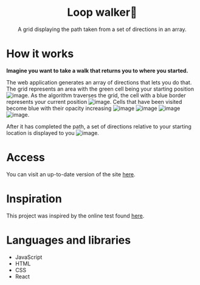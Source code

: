 <h1 align="center">Loop walker🚶</h1>
<p align="center">A grid displaying the path taken from a set of directions in an array.</p>

# How it works
<b>Imagine you want to take a walk that returns you to where you started.</b>

The web application generates an array of directions that lets you do that. The grid represents an area with the green cell being your starting position ![image](https://user-images.githubusercontent.com/56367176/200313599-7849c8eb-5009-4efb-b807-2a729ef78391.png). As the algorithm traverses the grid, the cell with a blue border represents your current position ![image](https://user-images.githubusercontent.com/56367176/200313822-4d858e15-38ac-44db-8737-3d2316e69dce.png). Cells that have been visited become blue with their opacity increasing ![image](https://user-images.githubusercontent.com/56367176/200314011-115126bc-b1fe-4e38-8f6d-fab0be769b89.png) ![image](https://user-images.githubusercontent.com/56367176/200314072-200f6b99-7b44-4ae7-9df0-42687c493e0b.png) ![image](https://user-images.githubusercontent.com/56367176/200314119-0d3a320a-22a7-449b-870c-9f21c0ca4812.png) ![image](https://user-images.githubusercontent.com/56367176/200314153-d7422ce7-66ef-42c4-9796-19ba4faf5eb3.png).

After it has completed the path, a set of directions relative to your starting location is displayed to you ![image](https://user-images.githubusercontent.com/56367176/200314458-f058f2d9-f1b6-4021-82ac-3465bdbca91a.png).

# Access
You can visit an up-to-date version of the site <a href="https://loop-walker.netlify.app">here</a>.

# Inspiration
This project was inspired by the online test found <a href="https://www.codewars.com/kata/54da539698b8a2ad76000228">here</a>.

# Languages and libraries
- JavaScript
- HTML
- CSS
- React
